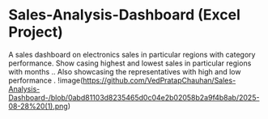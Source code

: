# Sales-Analysis-Dashboard (Excel Project)
A sales dashboard on electronics sales in particular regions with category performance. Show casing highest and lowest sales in particular regions with months .. Also showcasing the representatives with high and low performance . 
!image(https://github.com/VedPratapChauhan/Sales-Analysis-Dashboard-/blob/0abd81103d8235465d0c04e2b02058b2a9f4b8ab/2025-08-28%20(1).png)
